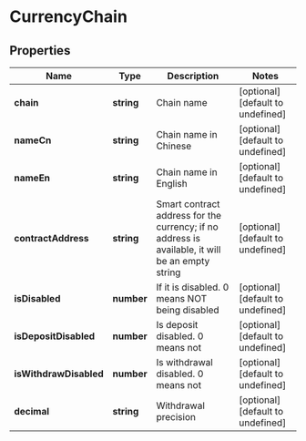 # CurrencyChain

## Properties

Name | Type | Description | Notes
------------ | ------------- | ------------- | -------------
**chain** | **string** | Chain name | [optional] [default to undefined]
**nameCn** | **string** | Chain name in Chinese | [optional] [default to undefined]
**nameEn** | **string** | Chain name in English | [optional] [default to undefined]
**contractAddress** | **string** | Smart contract address for the currency; if no address is available, it will be an empty string | [optional] [default to undefined]
**isDisabled** | **number** | If it is disabled. 0 means NOT being disabled | [optional] [default to undefined]
**isDepositDisabled** | **number** | Is deposit disabled. 0 means not | [optional] [default to undefined]
**isWithdrawDisabled** | **number** | Is withdrawal disabled. 0 means not | [optional] [default to undefined]
**decimal** | **string** | Withdrawal precision | [optional] [default to undefined]

